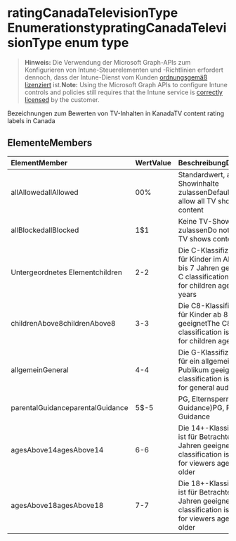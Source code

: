 # <a name="ratingcanadatelevisiontype-enum-type"></a><span data-ttu-id="98ce2-101">ratingCanadaTelevisionType Enumerationstyp</span><span class="sxs-lookup"><span data-stu-id="98ce2-101">ratingCanadaTelevisionType enum type</span></span>

> <span data-ttu-id="98ce2-102">**Hinweis:** Die Verwendung der Microsoft Graph-APIs zum Konfigurieren von Intune-Steuerelementen und -Richtlinien erfordert dennoch, dass der Intune-Dienst vom Kunden [ordnungsgemäß lizenziert](https://go.microsoft.com/fwlink/?linkid=839381) ist.</span><span class="sxs-lookup"><span data-stu-id="98ce2-102">**Note:** Using the Microsoft Graph APIs to configure Intune controls and policies still requires that the Intune service is [correctly licensed](https://go.microsoft.com/fwlink/?linkid=839381) by the customer.</span></span>

<span data-ttu-id="98ce2-103">Bezeichnungen zum Bewerten von TV-Inhalten in Kanada</span><span class="sxs-lookup"><span data-stu-id="98ce2-103">TV content rating labels in Canada</span></span>
## <a name="members"></a><span data-ttu-id="98ce2-104">Elemente</span><span class="sxs-lookup"><span data-stu-id="98ce2-104">Members</span></span>
|<span data-ttu-id="98ce2-105">Element</span><span class="sxs-lookup"><span data-stu-id="98ce2-105">Member</span></span>|<span data-ttu-id="98ce2-106">Wert</span><span class="sxs-lookup"><span data-stu-id="98ce2-106">Value</span></span>|<span data-ttu-id="98ce2-107">Beschreibung</span><span class="sxs-lookup"><span data-stu-id="98ce2-107">Description</span></span>|
|:---|:---|:---|
|<span data-ttu-id="98ce2-108">allAllowed</span><span class="sxs-lookup"><span data-stu-id="98ce2-108">allAllowed</span></span>|<span data-ttu-id="98ce2-109">0</span><span class="sxs-lookup"><span data-stu-id="98ce2-109">0%</span></span>|<span data-ttu-id="98ce2-110">Standardwert, alle TV-Showinhalte zulassen</span><span class="sxs-lookup"><span data-stu-id="98ce2-110">Default value, allow all TV shows content</span></span>|
|<span data-ttu-id="98ce2-111">allBlocked</span><span class="sxs-lookup"><span data-stu-id="98ce2-111">allBlocked</span></span>|<span data-ttu-id="98ce2-112">1</span><span class="sxs-lookup"><span data-stu-id="98ce2-112">$1</span></span>|<span data-ttu-id="98ce2-113">Keine TV-Showinhalte zulassen</span><span class="sxs-lookup"><span data-stu-id="98ce2-113">Do not allow any TV shows content</span></span>|
|<span data-ttu-id="98ce2-114">Untergeordnetes Element</span><span class="sxs-lookup"><span data-stu-id="98ce2-114">children</span></span>|<span data-ttu-id="98ce2-115">2</span><span class="sxs-lookup"><span data-stu-id="98ce2-115">-2</span></span>|<span data-ttu-id="98ce2-116">Die C-Klassifizierung ist für Kinder im Alter von 2 bis 7 Jahren geeignet</span><span class="sxs-lookup"><span data-stu-id="98ce2-116">The C classification is suitable for children ages of 2 to 7 years</span></span>|
|<span data-ttu-id="98ce2-117">childrenAbove8</span><span class="sxs-lookup"><span data-stu-id="98ce2-117">childrenAbove8</span></span>|<span data-ttu-id="98ce2-118">3</span><span class="sxs-lookup"><span data-stu-id="98ce2-118">-3</span></span>|<span data-ttu-id="98ce2-119">Die C8-Klassifizierung ist für Kinder ab 8 Jahren geeignet</span><span class="sxs-lookup"><span data-stu-id="98ce2-119">The C8 classification is suitable for children ages 8+</span></span>|
|<span data-ttu-id="98ce2-120">allgemein</span><span class="sxs-lookup"><span data-stu-id="98ce2-120">General</span></span>|<span data-ttu-id="98ce2-121">4</span><span class="sxs-lookup"><span data-stu-id="98ce2-121">-4</span></span>|<span data-ttu-id="98ce2-122">Die G-Klassifizierung ist für ein allgemeines Publikum geeignet</span><span class="sxs-lookup"><span data-stu-id="98ce2-122">The G classification is suitable for general audience</span></span>|
|<span data-ttu-id="98ce2-123">parentalGuidance</span><span class="sxs-lookup"><span data-stu-id="98ce2-123">parentalGuidance</span></span>|<span data-ttu-id="98ce2-124">5</span><span class="sxs-lookup"><span data-stu-id="98ce2-124">$-5</span></span>|<span data-ttu-id="98ce2-125">PG, Elternsperre (Parental Guidance)</span><span class="sxs-lookup"><span data-stu-id="98ce2-125">PG, Parental Guidance</span></span>|
|<span data-ttu-id="98ce2-126">agesAbove14</span><span class="sxs-lookup"><span data-stu-id="98ce2-126">agesAbove14</span></span>|<span data-ttu-id="98ce2-127">6</span><span class="sxs-lookup"><span data-stu-id="98ce2-127">-6</span></span>|<span data-ttu-id="98ce2-128">Die 14+-Klassifizierung ist für Betrachter ab 14 Jahren geeignet</span><span class="sxs-lookup"><span data-stu-id="98ce2-128">The 14+ classification is intended for viewers ages 14 and older</span></span>|
|<span data-ttu-id="98ce2-129">agesAbove18</span><span class="sxs-lookup"><span data-stu-id="98ce2-129">agesAbove18</span></span>|<span data-ttu-id="98ce2-130">7</span><span class="sxs-lookup"><span data-stu-id="98ce2-130">-7</span></span>|<span data-ttu-id="98ce2-131">Die 18+-Klassifizierung ist für Betrachter ab 18 Jahren geeignet</span><span class="sxs-lookup"><span data-stu-id="98ce2-131">The 18+ classification is intended for viewers ages 18 and older</span></span>|



